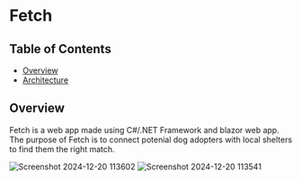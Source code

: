 # Fetch
## Table of Contents    
+ [Overview](#overview)
+ [Architecture](#architecture)

## Overview
Fetch is a web app made using C#/.NET Framework and blazor web app. The purpose of Fetch is to 
connect potenial dog adopters with local shelters to find them the right match.

![Screenshot 2024-12-20 113602](https://github.com/user-attachments/assets/2477ec36-74d0-4647-ad9c-3fb864f7f31c)
![Screenshot 2024-12-20 113541](https://github.com/user-attachments/assets/d5ffd961-edba-4e96-9eb1-3e1d70414705)
